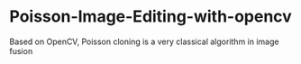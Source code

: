 # Poisson-Image-Editing-with-opencv
Based on OpenCV, Poisson cloning is a very classical algorithm in image fusion

